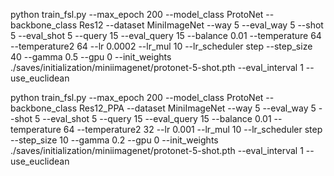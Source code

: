 python train_fsl.py --max_epoch 200 --model_class ProtoNet --backbone_class Res12 --dataset MiniImageNet --way 5 --eval_way 5 --shot 5 --eval_shot 5 --query 15 --eval_query 15 --balance 0.01 --temperature 64 --temperature2 64 --lr 0.0002 --lr_mul 10 --lr_scheduler step --step_size 40 --gamma 0.5 --gpu 0 --init_weights ./saves/initialization/miniimagenet/protonet-5-shot.pth --eval_interval 1 --use_euclidean

python train_fsl.py --max_epoch 200 --model_class ProtoNet --backbone_class Res12_PPA --dataset MiniImageNet --way 5 --eval_way 5 --shot 5 --eval_shot 5 --query 15 --eval_query 15 --balance 0.01 --temperature 64 --temperature2 32 --lr 0.001 --lr_mul 10 --lr_scheduler step --step_size 10 --gamma 0.2 --gpu 0 --init_weights ./saves/initialization/miniimagenet/protonet-5-shot.pth --eval_interval 1 --use_euclidean
